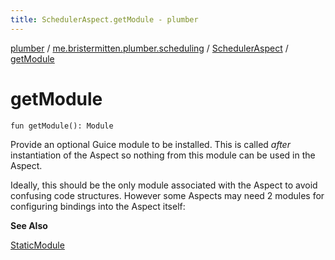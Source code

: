 ```yaml
---
title: SchedulerAspect.getModule - plumber
---
```


[plumber](../../index.html) / [me.bristermitten.plumber.scheduling](../index.html) / [SchedulerAspect](index.html) / [getModule](./get-module.html)

# getModule

`fun getModule(): Module`

Provide an optional Guice module to be installed.
This is called *after* instantiation of the Aspect so nothing from this module can be used in the Aspect.

Ideally, this should be the only module associated with the Aspect to avoid confusing code structures.
However some Aspects may need 2 modules for configuring bindings into the Aspect itself:

**See Also**

[StaticModule](../../me.bristermitten.plumber.aspect/-static-module/index.html)


